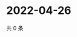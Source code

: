 # 2022-04-26

共 0 条

<!-- BEGIN WEIBO -->
<!-- 最后更新时间 Tue Apr 26 2022 07:01:01 GMT+0800 (China Standard Time) -->

<!-- END WEIBO -->
